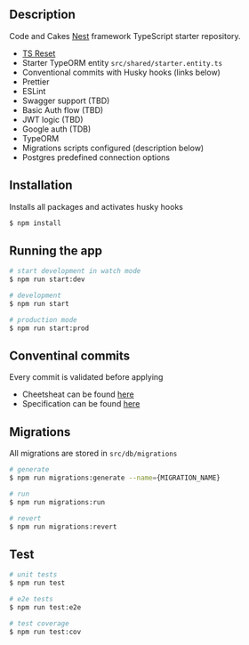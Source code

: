 ## Description

Code and Cakes [Nest](https://github.com/nestjs/nest) framework TypeScript starter repository.

- [TS Reset](https://www.totaltypescript.com/ts-reset)
- Starter TypeORM entity `src/shared/starter.entity.ts`
- Conventional commits with Husky hooks (links below)
- Prettier
- ESLint
- Swagger support (TBD)
- Basic Auth flow (TBD)
- JWT logic (TBD)
- Google auth (TDB)
- TypeORM
- Migrations scripts configured (description below)
- Postgres predefined connection options

## Installation

Installs all packages and activates husky hooks

```bash
$ npm install
```

## Running the app

```bash
# start development in watch mode
$ npm run start:dev

# development
$ npm run start

# production mode
$ npm run start:prod
```

## Conventinal commits

Every commit is validated before applying

- Cheetsheat can be found [here](https://cheatography.com/albelop/cheat-sheets/conventional-commits)
- Specification can be found [here](https://www.conventionalcommits.org/en/v1.0.0/#specification)

## Migrations

All migrations are stored in `src/db/migrations`

```bash
# generate
$ npm run migrations:generate --name={MIGRATION_NAME}

# run
$ npm run migrations:run

# revert
$ npm run migrations:revert
```

## Test

```bash
# unit tests
$ npm run test

# e2e tests
$ npm run test:e2e

# test coverage
$ npm run test:cov
```
